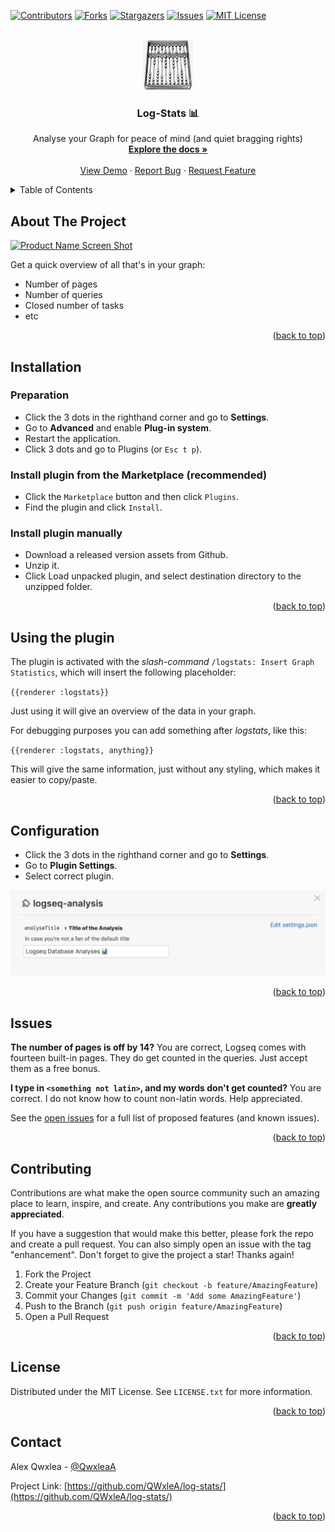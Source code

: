 <div id="top"></div>
<!--
*** Thanks for checking out the log-stats. If you have a suggestion
*** that would make this better, please fork the repo and create a pull request
*** or simply open an issue with the tag "enhancement".
*** Don't forget to give the project a star!
*** Thanks again! Now go create something AMAZING! :D
-->



<!-- PROJECT SHIELDS -->
<!--
*** I'm using markdown "reference style" links for readability.
*** Reference links are enclosed in brackets [ ] instead of parentheses ( ).
*** See the bottom of this document for the declaration of the reference variables
*** for contributors-url, forks-url, etc. This is an optional, concise syntax you may use.
*** https://www.markdownguide.org/basic-syntax/#reference-style-links
-->
[![Contributors][contributors-shield]][contributors-url]
[![Forks][forks-shield]][forks-url]
[![Stargazers][stars-shield]][stars-url]
[![Issues][issues-shield]][issues-url]
[![MIT License][license-shield]][license-url]


<!-- PROJECT LOGO -->
<br />
<div align="center">
  <a href="https://github.com/QWxleA/log-stats">
    <img src="./images/icon.png" alt="Logo" width="80" height="80">
  </a>

  <h3 align="center">Log-Stats 📊</h3>

  <p align="center">
    Analyse your Graph for peace of mind (and quiet bragging rights)
    <br />
    <a href="https://github.com/QWxleA/log-stats"><strong>Explore the docs »</strong></a>
    <br />
    <br />
    <a href="https://github.com/QWxleA/log-stats">View Demo</a>
    ·
    <a href="https://github.com/QWxleA/log-stats/issues">Report Bug</a>
    ·
    <a href="https://github.com/QWxleA/log-stats/issues">Request Feature</a>
  </p>
</div>



<!-- TABLE OF CONTENTS -->
<details>
  <summary>Table of Contents</summary>
  <ol>
    <li><a href="#about-the-project">About The Project</a></li>
    <li><a href="#installation">Installation</a></li>
    <li><a href="#Using the plugin">Using the plugin</a></li>
    <li><a href="#configuration">Configuration</a></li>
    <li><a href="#issues">Issues</a></li>
    <li><a href="#contributing">Contributing</a></li>
    <li><a href="#license">License</a></li>
    <li><a href="#contact">Contact</a></li>
    <li><a href="#acknowledgments">Acknowledgments</a></li>
  </ol>
</details>


<!-- ABOUT THE PROJECT -->
## About The Project

[![Product Name Screen Shot][product-screenshot]](https://github.com/QWxleA/log-stats/)


Get a quick overview of all that's in your graph:

- Number of pages
- Number of queries
- Closed number of tasks
- etc

<p align="right">(<a href="#top">back to top</a>)</p>


<!-- GETTING STARTED -->

## Installation

### Preparation

- Click the 3 dots in the righthand corner and go to **Settings**.
- Go to **Advanced** and enable **Plug-in system**.
- Restart the application.
- Click 3 dots and go to Plugins (or `Esc t p`).

### Install plugin from the Marketplace (recommended) 

- Click the `Marketplace` button and then click `Plugins`.
- Find the plugin and click `Install`.

### Install plugin manually

- Download a released version assets from Github.
- Unzip it.
- Click Load unpacked plugin, and select destination directory to the unzipped folder.



<p align="right">(<a href="#top">back to top</a>)</p>

## Using the plugin

The plugin is activated with the *slash-command* `/logstats: Insert Graph Statistics`, which will insert the following placeholder:

`{{renderer :logstats}}` 

Just using it will give an overview of the data in your graph.

For debugging purposes you can add something after *logstats*, like this:

`{{renderer :logstats, anything}}`

This will give the same information, just without any styling, which makes it easier to copy/paste.

<p align="right">(<a href="#top">back to top</a>)</p>

<!-- Configuration -->
## Configuration

- Click the 3 dots in the righthand corner and go to **Settings**.
- Go to **Plugin Settings**.
- Select correct plugin.

[![Configuration screen][configuration-screenshot]](##configuration)

<p align="right">(<a href="#top">back to top</a>)</p>


## Issues

**The number of pages is off by 14?** You are correct, Logseq comes with fourteen built-in pages. They do get counted in the queries. Just accept them as a free bonus.

**I type in `<something not latin>`, and my words don't get counted?** You are correct. I do not know how to count non-latin words. Help appreciated.

See the [open issues](https://github.com/QWxleA/log-stats/issues) for a full list of proposed features (and known issues).

<p align="right">(<a href="#top">back to top</a>)</p>



<!-- CONTRIBUTING -->
## Contributing

Contributions are what make the open source community such an amazing place to learn, inspire, and create. Any contributions you make are **greatly appreciated**.

If you have a suggestion that would make this better, please fork the repo and create a pull request. You can also simply open an issue with the tag "enhancement".
Don't forget to give the project a star! Thanks again!

1. Fork the Project
2. Create your Feature Branch (`git checkout -b feature/AmazingFeature`)
3. Commit your Changes (`git commit -m 'Add some AmazingFeature'`)
4. Push to the Branch (`git push origin feature/AmazingFeature`)
5. Open a Pull Request

<p align="right">(<a href="#top">back to top</a>)</p>



<!-- LICENSE -->
## License

Distributed under the MIT License. See `LICENSE.txt` for more information.

<p align="right">(<a href="#top">back to top</a>)</p>



<!-- CONTACT -->
## Contact

Alex Qwxlea - [@QwxleaA](https://twitter.com/QwxleaA) 

Project Link: [https://github.com/QWxleA/log-stats/](https://github.com/QWxleA/log-stats/)

<p align="right">(<a href="#top">back to top</a>)</p>



<!-- MARKDOWN LINKS & IMAGES -->
<!-- https://www.markdownguide.org/basic-syntax/#reference-style-links -->
[contributors-shield]: https://img.shields.io/github/contributors/QWxleA/log-stats.svg?style=for-the-badge
[contributors-url]: https://github.com/QWxleA/log-stats/graphs/contributors
[forks-shield]: https://img.shields.io/github/forks/QWxleA/log-stats.svg?style=for-the-badge
[forks-url]: https://github.com/QWxleA/log-stats/network/members
[stars-shield]: https://img.shields.io/github/stars/QWxleA/log-stats.svg?style=for-the-badge
[stars-url]: https://github.com/QWxleA/log-stats/stargazers
[issues-shield]: https://img.shields.io/github/issues/QWxleA/log-stats.svg?style=for-the-badge
[issues-url]: https://github.com/QWxleA/log-stats/issues
[license-shield]: https://img.shields.io/github/license/QWxleA/log-stats.svg?style=for-the-badge
[license-url]: https://github.com/QWxleA/log-stats/blob/master/LICENSE.txt
[product-screenshot]: ./images/screenshot.gif
[configuration-screenshot]: ./images/configuration.png
